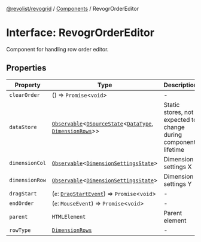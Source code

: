 [@revolist/revogrid](README.md) / [Components](Namespace.Components.md) / RevogrOrderEditor

# Interface: RevogrOrderEditor

Component for handling row order editor.

## Properties

| Property | Type | Description | Defined in |
| ------ | ------ | ------ | ------ |
| `clearOrder` | () => `Promise`\<`void`\> | - | [src/components.d.ts:536](https://github.com/revolist/revogrid/blob/11c1e89888ac9588cc703e312811b4cdaf67f0fb/src/components.d.ts#L536) |
| `dataStore` | [`Observable`](TypeAlias.Observable.md)\<[`DSourceState`](TypeAlias.DSourceState.md)\<[`DataType`](TypeAlias.DataType.md), [`DimensionRows`](TypeAlias.DimensionRows.md)\>\> | Static stores, not expected to change during component lifetime | [src/components.d.ts:540](https://github.com/revolist/revogrid/blob/11c1e89888ac9588cc703e312811b4cdaf67f0fb/src/components.d.ts#L540) |
| `dimensionCol` | [`Observable`](TypeAlias.Observable.md)\<[`DimensionSettingsState`](Interface.DimensionSettingsState.md)\> | Dimension settings X | [src/components.d.ts:544](https://github.com/revolist/revogrid/blob/11c1e89888ac9588cc703e312811b4cdaf67f0fb/src/components.d.ts#L544) |
| `dimensionRow` | [`Observable`](TypeAlias.Observable.md)\<[`DimensionSettingsState`](Interface.DimensionSettingsState.md)\> | Dimension settings Y | [src/components.d.ts:548](https://github.com/revolist/revogrid/blob/11c1e89888ac9588cc703e312811b4cdaf67f0fb/src/components.d.ts#L548) |
| `dragStart` | (`e`: [`DragStartEvent`](Interface.DragStartEvent.md)) => `Promise`\<`void`\> | - | [src/components.d.ts:549](https://github.com/revolist/revogrid/blob/11c1e89888ac9588cc703e312811b4cdaf67f0fb/src/components.d.ts#L549) |
| `endOrder` | (`e`: `MouseEvent`) => `Promise`\<`void`\> | - | [src/components.d.ts:550](https://github.com/revolist/revogrid/blob/11c1e89888ac9588cc703e312811b4cdaf67f0fb/src/components.d.ts#L550) |
| `parent` | `HTMLElement` | Parent element | [src/components.d.ts:554](https://github.com/revolist/revogrid/blob/11c1e89888ac9588cc703e312811b4cdaf67f0fb/src/components.d.ts#L554) |
| `rowType` | [`DimensionRows`](TypeAlias.DimensionRows.md) | - | [src/components.d.ts:555](https://github.com/revolist/revogrid/blob/11c1e89888ac9588cc703e312811b4cdaf67f0fb/src/components.d.ts#L555) |
